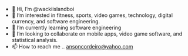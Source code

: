 - 👋 Hi, I’m @wackiislandboi
- 👀 I’m interested in fitness, sports, video games, technology, digital currency, and software engineering. 
- 🌱 I’m currently learning software engineering
- 💞️ I’m looking to collaborate on mobile apps, video game software, and statistical analysis.
- 📫 How to reach me .. ansoncordeiro@yahoo.com

<!---
wackiislandboi/wackiislandboi is a ✨ special ✨ repository because its `README.md` (this file) appears on your GitHub profile.
You can click the Preview link to take a look at your changes.
--->
